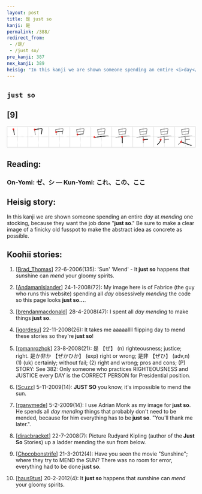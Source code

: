 ```yaml
---
layout: post
title: 是 just so
kanji: 是
permalink: /388/
redirect_from:
 - /是/
 - /just so/
pre_kanji: 387
nex_kanji: 389
heisig: "In this kanji we are shown someone spending an entire <i>day</i> at <i>mending</i> one stocking, because they want the job done &quot;<b>just so</b>.&quot; Be sure to make a clear image of a finicky old fusspot to make the abstract idea as concrete as possible."
---
```


## `just so`

## [9]

<div class="stroke"><img src="../images/E698AF.png" /></div>

## Reading:

### On-Yomi: ゼ、シ &mdash; Kun-Yomi: これ、この、ここ

## Heisig story:

In this kanji we are shown someone spending an entire <i>day</i> at <i>mending</i> one stocking, because they want the job done &quot;<b>just so</b>.&quot; Be sure to make a clear image of a finicky old fusspot to make the abstract idea as concrete as possible.

## Koohii stories:

1) [<a href="http://kanji.koohii.com/profile/Brad_Thomas">Brad_Thomas</a>] 22-6-2006(135): &#039;Sun&#039; &#039;Mend&#039; - It<strong> just so</strong> happens that <em>sun</em>shine can <em>mend</em> your gloomy spirits.

2) [<a href="http://kanji.koohii.com/profile/AndamanIslander">AndamanIslander</a>] 24-1-2008(72): My image here is of Fabrice (the guy who runs this website) spending all <em>day</em> obsessively <em>mending</em> the code so this page looks <strong>just so...</strong>.

3) [<a href="http://kanji.koohii.com/profile/brendanmacdonald">brendanmacdonald</a>] 28-4-2008(47): I spent all <em>day</em> <em>mending</em> to make things<strong> just so</strong>.

4) [<a href="http://kanji.koohii.com/profile/igordesu">igordesu</a>] 22-11-2008(26): It takes me aaaaallll flipping day to mend these stories so they&#039;re<strong> just so</strong>!

5) [<a href="http://kanji.koohii.com/profile/romanrozhok">romanrozhok</a>] 23-8-2008(21): 是 【ぜ】 (n) righteousness; justice; right. 是か非か 【ぜかひか】 (exp) right or wrong; 是非 【ぜひ】 (adv,n) (1) (uk) certainly; without fail; (2) right and wrong; pros and cons; (P) STORY: See 382: Only someone who practices RIGHTEOUSNESS and JUSTICE every DAY is the CORRECT PERSON for Presidential position.

6) [<a href="http://kanji.koohii.com/profile/Scuzz">Scuzz</a>] 5-11-2009(14): <strong>JUST SO</strong> you know, it&#039;s impossible to mend the sun.

7) [<a href="http://kanji.koohii.com/profile/rganymede">rganymede</a>] 5-2-2009(14): I use Adrian Monk as my image for<strong> just so</strong>. He spends all <em>day</em> <em>mending</em> things that probably don&#039;t need to be mended, because for him everything has to be<strong> just so</strong>. &quot;You&#039;ll thank me later.&quot;.

8) [<a href="http://kanji.koohii.com/profile/diracbracket">diracbracket</a>] 22-7-2008(7): Picture Rudyard Kipling (author of the<strong> Just So</strong> Stories) up a ladder mending the sun from below.

9) [<a href="http://kanji.koohii.com/profile/Chocobonstrife">Chocobonstrife</a>] 21-3-2012(4): Have you seen the movie &quot;Sunshine&quot;; where they try to MEND the SUN? There was no room for error, everything had to be done<strong> just so</strong>.

10) [<a href="http://kanji.koohii.com/profile/haus9tus">haus9tus</a>] 20-2-2012(4): It <strong>just so</strong> happens that <em>sun</em>shine can <em>mend</em> your gloomy spirits.
